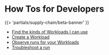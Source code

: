 # How Tos for Developers
{{> 'partials/supply-chain/beta-banner' }}

- [Find the kinds of Workloads I can use](./discover-workloads.hbs.md)
- [Create a Workload](./create-workloads.hbs.md)
- [Observe runs for your Workloads](./observe-runs.hbs.md)
- [Troubleshoot a run](./troubleshooting.hbs.md)


